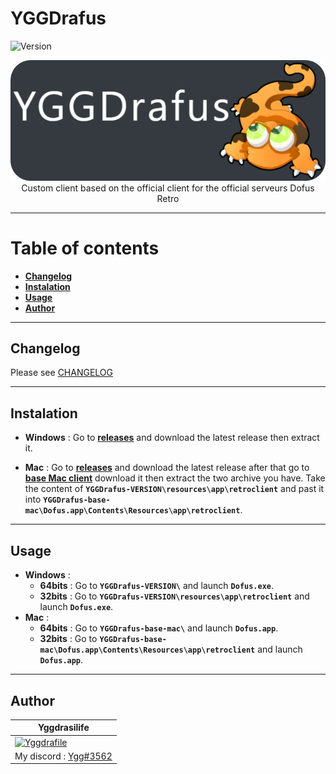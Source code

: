 # YGGDrafus
![Version](https://img.shields.io/badge/Version-2.1.6.1-green.svg)

<p align="center"><img src="logo-YGGDrafus.png"><br>Custom client based on the official client for the official serveurs Dofus Retro</p>

---

# Table of contents
- **[Changelog](#changelog)**
- **[Instalation](#instalation)**
- **[Usage](#usage)**
- **[Author](#author)**

---

## Changelog
Please see [CHANGELOG](CHANGELOG.md)

---

## Instalation
- **Windows** : Go to **[releases](../../releases/tag/latest)** and download the latest release then extract it.

- **Mac** : Go to **[releases](../../releases/tag/latest)** and download the latest release after that go to **[base Mac client](https://drive.google.com/uc?id=10RfU1tkRCqvq8Ny6tQ5gFpkUWtXb4H06&export=download)** download it then extract the two archive you have. Take the content of **`YGGDrafus-VERSION\resources\app\retroclient`** and past it into **`YGGDrafus-base-mac\Dofus.app\Contents\Resources\app\retroclient`**.

---

## Usage
- **Windows** :
  - **64bits** : Go to **`YGGDrafus-VERSION\`** and launch **`Dofus.exe`**.
  - **32bits** : Go to **`YGGDrafus-VERSION\resources\app\retroclient`** and launch **`Dofus.exe`**.
- **Mac** : 
  - **64bits** : Go to **`YGGDrafus-base-mac\`** and launch **`Dofus.app`**.
  - **32bits** : Go to **`YGGDrafus-base-mac\Dofus.app\Contents\Resources\app\retroclient`** and launch **`Dofus.app`**.
 
 ---
 
 ## Author
| **Yggdrasilife** |
| --- |
| [![Yggdrafile](https://avatars2.githubusercontent.com/u/32265676)](https://github.com/https://github.com/Yggdrasilife) |
|My discord : [Ygg#3562](https://discord.gg/ekxeszm) |

